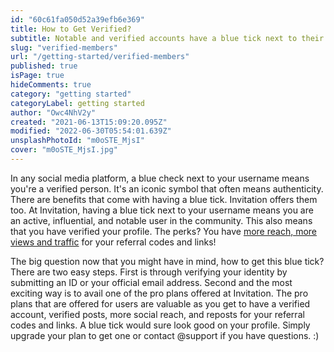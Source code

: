 ```yaml
---
id: "60c61fa050d52a39efb6e369"
title: How to Get Verified?
subtitle: Notable and verified accounts have a blue tick next to their usernames.
slug: "verified-members"
url: "/getting-started/verified-members"
published: true
isPage: true
hideComments: true
category: "getting started"
categoryLabel: getting started
author: "Owc4NhV2y"
created: "2021-06-13T15:09:20.095Z"
modified: "2022-06-30T05:54:01.639Z"
unsplashPhotoId: "m0oSTE_MjsI"
cover: "m0oSTE_MjsI.jpg"
---
```

In any social media platform, a blue check next to your username means you're a verified person. It's an iconic symbol that often means authenticity. There are benefits that come with having a blue tick. Invitation offers them too. At Invitation, having a blue tick next to your username means you are an active, influential, and notable user in the community. This also means that you have verified your profile. The perks? You have [more reach, more views and traffic](https://next.invitation.codes/mag/your-traffic) for your referral codes and links!

The big question now that you might have in mind, how to get this blue tick? There are two easy steps. First is through verifying your identity by submitting an ID or your official email address. Second and the most exciting way is to avail one of the pro plans offered at Invitation. The pro plans that are offered for users are valuable as you get to have a verified account, verified posts, more social reach, and reposts for your referral codes and links. A blue tick would sure look good on your profile. Simply upgrade your plan to get one or contact @support if you have questions. :)